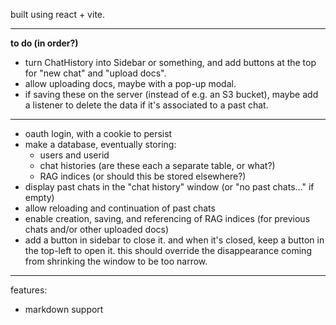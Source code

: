 built using react + vite.

---

**to do (in order?)**
- turn ChatHistory into Sidebar or something, and add buttons at the top for "new chat" and "upload docs".
- allow uploading docs, maybe with a pop-up modal.
- if saving these on the server (instead of e.g. an S3 bucket), maybe add a listener to delete the data if it's associated to a past chat.

---

- oauth login, with a cookie to persist
- make a database, eventually storing:
    - users and userid
    - chat histories (are these each a separate table, or what?)
    - RAG indices (or should this be stored elsewhere?)
- display past chats in the "chat history" window (or "no past chats..." if empty)
- allow reloading and continuation of past chats
- enable creation, saving, and referencing of RAG indices (for previous chats and/or other uploaded docs)
- add a button in sidebar to close it. and when it's closed, keep a button in the top-left to open it. this should override the disappearance coming from shrinking the window to be too narrow.

---

features:
- markdown support
